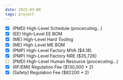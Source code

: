 ```yaml
---
date: 2022-03-08
tags: project
---
```


- [x] (PMD) High-Level Schedule (procecuting...)
- [x] (EE) High-Level EE BOM 
- [x] (ME) High-Level Hard Tooling
- [x] (ME) High-Level ME BOM
- [x] (PMP) High-Level Factory MVA ($4.18)
- [x] (PMP) High-Level Factory NRE ($35,726)
- [ ] (PMD) High-Level Human Resource (procecuting...)
- [x] (RF/EMI) Regulation Fee ($130,000 * 2)
- [x] (Safety) Regulation Fee ($82200 * 2)